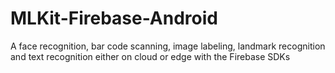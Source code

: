 # MLKit-Firebase-Android
A face recognition, bar code scanning, image labeling, landmark recognition and text recognition either on cloud or edge with the Firebase SDKs
